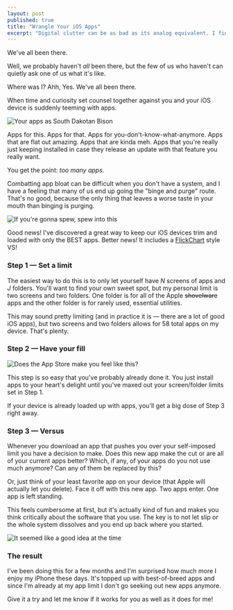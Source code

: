 ```yaml
---
layout: post
published: true
title: "Wrangle Your iOS Apps"
excerpt: "Digital clutter can be as bad as its analog equivalent. I find that I enjoy my iOS devices more when they're populated by a handful of super high quality apps instead of a boatload of apps of varying quality. But maintaining such a state can be slightly overwhelming if you don't have a system. I have a system. Oh, I have a system..."
---
```


We've all been there.

Well, we probably haven't *all* been there, but the few of us who haven't can quietly ask one of us what it's like.

Where was I? Ahh, Yes. We've all been there.

When time and curiosity set counsel together against you and your iOS device is suddenly teeming with apps.

![Your apps as South Dakotan Bison][bison]

Apps for this. Apps for that. Apps for you-don't-know-what-anymore. Apps that are flat out amazing. Apps that are kinda meh. Apps that you're really just keeping installed in case they release an update with that feature you really want.

You get the point: *too many apps*.

Combatting app bloat can be difficult when you don't have a system, and I have a feeling that many of us end up going the "binge and purge" route. That's no good, because the only thing that leaves a worse taste in your mouth than binging is purging.

![If you're gonna spew, spew into this][spew]

Good news! I've discovered a great way to keep our iOS devices trim and loaded with only the BEST apps. Better news! It includes a [FlickChart][flickchart] style VS!

### Step 1 &mdash; Set a limit

The easiest way to do this is to only let yourself have *N* screens of apps and *J* folders. You'll want to find your own sweet spot, but my personal limit is two screens and two folders. One folder is for all of the Apple <strike>shovelware</strike> apps and the other folder is for rarely used, essential utilities.

This may sound pretty limiting (and in practice it is &mdash; there are a lot of good iOS apps), but two screens and two folders allows for 58 total apps on my device. That's plenty.

### Step 2 &mdash; Have your fill

![Does the App Store make you feel like this?][candy-store]

This step is so easy that you've probably already done it. You just install apps to your heart's delight until you've maxed out your screen/folder limits set in Step 1.

If your device is already loaded up with apps, you'll get a big dose of Step 3 right away.

### Step 3 &mdash; Versus

Whenever you download an app that pushes you over your self-imposed limit you have a decision to make. Does this new app make the cut or are all of your current apps better? Which, if any, of your apps do you not use much anymore? Can any of them be replaced by this?

Or, just think of your least favorite app on your device (that Apple will actually let you delete). Face it off with this new app. Two apps enter. One app is left standing.

This feels cumbersome at first, but it's actually kind of fun and makes you think critically about the software that you use. The key is to not let slip or the whole system dissolves and you end up back where you started.

![It seemed like a good idea at the time][kid-eating-cake]

### The result

I've been doing this for a few months and I'm surprised how much more I enjoy my iPhone these days.
It's topped up with best-of-breed apps and since I'm already at my app limit I don't go seeking out new apps anymore.

Give it a try and let me know if it works for you as well as it does for me!

[bison]:http://jerodsanto.net/drop/south-dakota-bison-herd-20120628-105947.png
[candy-store]:http://jerodsanto.net/drop/kid-in-candy-store-20120628-103323.png
[spew]:http://jerodsanto.net/drop/spew-into-this-20120628-094054.png
[flickchart]:http://flickchart.com
[kid-eating-cake]:http://jerodsanto.net/drop/kid-eating-cake-20120628-103101.png
